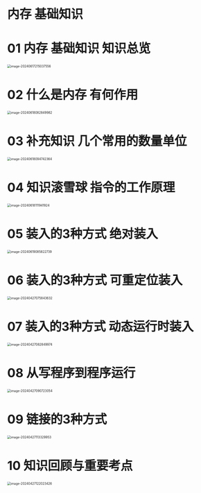 # 内存 基础知识



# 01 内存 基础知识 知识总览

<img src="https://cvp.oss-cn-shanghai.aliyuncs.com/picgo/202406172150062.png" alt="image-20240617215037556" style="zoom:50%;" />



# 02 什么是内存 有何作用

<img src="https://cvp.oss-cn-shanghai.aliyuncs.com/picgo/202406180828643.png" alt="image-20240618082849982" style="zoom:50%;" />



# 03 补充知识 几个常用的数量单位

<img src="C:\Users\51532\AppData\Roaming\Typora\typora-user-images\image-20240618094742364.png" alt="image-20240618094742364" style="zoom:50%;" />



# 04 知识滚雪球 指令的工作原理

<img src="https://cvp.oss-cn-shanghai.aliyuncs.com/picgo/202406181119384.png" alt="image-20240618111941924" style="zoom:50%;" />



# 05 装入的3种方式 绝对装入

<img src="https://cvp.oss-cn-shanghai.aliyuncs.com/picgo/202406190858937.png" alt="image-20240619085822739" style="zoom:50%;" />



# 06 装入的3种方式 可重定位装入

<img src="https://cvp.oss-cn-shanghai.aliyuncs.com/picgo/202404270758898.png" alt="image-20240427075843632" style="zoom:50%;" />



# 07 装入的3种方式 动态运行时装入

<img src="https://cvp.oss-cn-shanghai.aliyuncs.com/picgo/202404270828274.png" alt="image-20240427082849974" style="zoom:50%;" />



# 08 从写程序到程序运行

<img src="https://cvp.oss-cn-shanghai.aliyuncs.com/picgo/202404270907379.png" alt="image-20240427090723054" style="zoom:50%;" />



# 09 链接的3种方式

<img src="https://cvp.oss-cn-shanghai.aliyuncs.com/picgo/202404271133094.png" alt="image-20240427113329953" style="zoom:50%;" />

# 10 知识回顾与重要考点

<img src="https://cvp.oss-cn-shanghai.aliyuncs.com/picgo/202404271220631.png" alt="image-20240427122023426" style="zoom:50%;" />